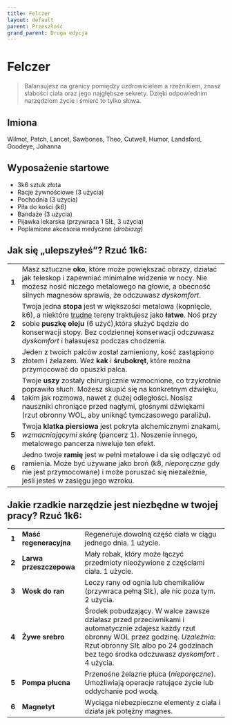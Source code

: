```yaml
---
title: Felczer
layout: default
parent: Przeszłość
grand_parent: Druga edycja
---
```


# Felczer

> Balansujesz na granicy pomiędzy uzdrowicielem a rzeźnikiem, znasz słabości ciała oraz jego najgłębsze sekrety. Dzięki odpowiednim narzędziom życie i śmierć to tylko słowa.

## Imiona

Wilmot, Patch, Lancet, Sawbones, Theo, Cutwell, Humor, Landsford, Goodeye, Johanna  

## Wyposażenie startowe

- 3k6 sztuk złota
- Racje żywnościowe (3 użycia)
- Pochodnia (3 użycia) 
- Piła do kości (k6)
- Bandaże (3 użycia)
- Pijawka lekarska (przywraca 1 SIŁ, 3 użycia)
- Poplamione akcesoria medyczne (_drobiazg_)

## Jak się „ulepszyłeś”? Rzuć 1k6:

|       |                                                                                                                                                                                                                                                                                                                                                                      |
| ----- | -------------------------------------------------------------------------------------------------------------------------------------------------------------------------------------------------------------------------------------------------------------------------------------------------------------------------------------------------------------------- |
| **1** | Masz sztuczne **oko**, które może powiększać obrazy, działać jak teleskop i zapewniać minimalne widzenie w nocy. Nie możesz nosić niczego metalowego na głowie, a obecność silnych magnesów sprawia, że odczuwasz _dyskomfort_.                                                                                                                                      |
| **2** | Twoja jedna **stopa** jest w większości metalowa (kopnięcie, k6), a niektóre [trudne](https://cairnrpg.com/wip/2e/wilderness-exploration/#terrain-difficulty) tereny traktujesz jako **łatwe**. Noś przy sobie **puszkę oleju** (6 użyć),która służyć będzie do konserwacji stopy. Bez codziennej konserwacji odczuwasz _dyskomfort_ i hałasujesz podczas chodzenia. |
| **3** | Jeden z twoich palców został zamieniony, kość zastąpiono złotem i żelazem. Weź **kak** i **śrubokręt**, które można przymocować do opuszki palca.                                                                                                                                                                                                                    |
| **4** | Twoje **uszy** zostały chirurgicznie wzmocnione, co trzykrotnie poprawiło słuch. Możesz skupić się na konkretnym dźwięku, takim jak rozmowa, nawet z dużej odległości. Nosisz nauszniki chroniące przed nagłymi, głośnymi dźwiękami (rzut obronny WOL, aby uniknąć tymczasowego paraliżu).                                                                           |
| **5** | Twoja **klatka piersiowa** jest pokryta alchemicznymi znakami, _wzmacniającymi skórę_ (pancerz 1). Noszenie innego, metalowego pancerza niweluje ten efekt.                                                                                                                                                                                                          |
| **6** | Jedno twoje **ramię** jest w pełni metalowe i da się odłączyć od ramienia. Może być używane jako broń (k8, _nieporęczne_ gdy nie jest przymocowane) i może poruszać się niezależnie, jeśli jesteś w zasięgu jego wzroku.                                                                                                                                             |

## Jakie rzadkie narzędzie jest niezbędne w twojej pracy? Rzuć 1k6:

|       |                         |                                                                                                                                                                                                                                     |
| ----- | ----------------------- | ----------------------------------------------------------------------------------------------------------------------------------------------------------------------------------------------------------------------------------- |
| **1** | **Maść regeneracyjna**  | Regeneruje dowolną część ciała w ciągu jednego dnia. 1 użycie.                                                                                                                                                                      |
| **2** | **Larwa przeszczepowa** | Mały robak, który może łączyć przedmioty nieożywione z częściami ciała.  1 użycie.                                                                                                                                                  |
| **3** | **Wosk do ran**         | Leczy rany od ognia lub chemikaliów (przywraca pełną SIŁ), ale nic poza tym. 2 użycia.                                                                                                                                              |
| **4** | **Żywe srebro**         | Środek pobudzający. W walce zawsze działasz przed przeciwnikami i automatycznie zdajesz każdy rzut obronny WOL przez godzinę. _Uzależnia_: Rzut obronny SIŁ albo po 24 godzinach bez tego środka odczuwasz _dyskomfort_ . 4 użycia. |
| **5** | **Pompa płucna**        | Przenośne żelazne płuca (_nieporęczne_). Umożliwiają operacje ratujące życie lub oddychanie pod wodą.                                                                                                                               |
| **6** | **Magnetyt**            | Wyciąga niebezpieczne elementy z ciała i działa jak potężny magnes.                                                                                                                                                                 |
